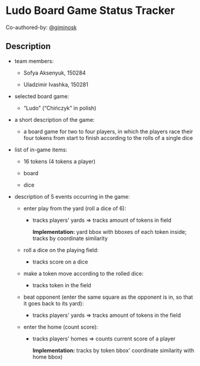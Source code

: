# Ludo Board Game Status Tracker

Co-authored-by: [@giminosk](https://github.com/Giminosk)

## Description

- team members:

  - Sofya Aksenyuk, 150284
  
  - Uladzimir Ivashka, 150281

- selected board game:

  - “Ludo” (“Chińczyk” in polish)

- a short description of the game:

  - a board game for two to four players, in which the players race their four tokens from start to finish according to the rolls of a single dice

- list of in-game items:

  - 16 tokens (4 tokens a player)
        
  - board
        
  - dice

- description of 5 events occurring in the game:

  - enter play from the yard (roll a dice of 6):
  
      - tracks players' yards => tracks amount of tokens in field

        **Implementation:** yard bbox with bboxes of each token inside; tracks by coordinate similarity

  - roll a dice on the playing field:
    
    - tracks score on a dice

  - make a token move according to the rolled dice:
  
    - tracks token in the field

  - beat opponent (enter the same square as the opponent is in, so that it goes back to its yard):
    
    - tracks players' yards => tracks amount of tokens in the field

  - enter the home (count score):
  
    - tracks players' homes => counts current score of a player

      **Implementation:** tracks by token bbox' coordinate similarity with home bbox)
        
